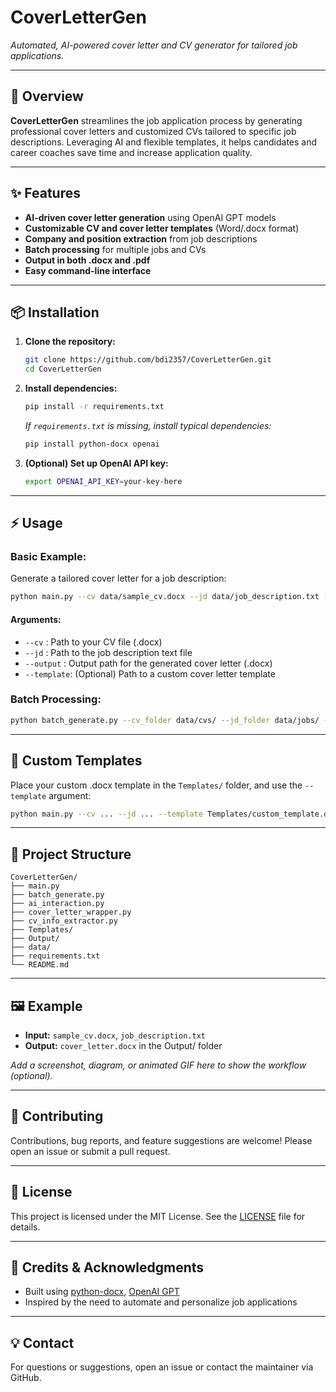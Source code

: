 # CoverLetterGen

*Automated, AI-powered cover letter and CV generator for tailored job applications.*

---

## 🚀 Overview

**CoverLetterGen** streamlines the job application process by generating professional cover letters and customized CVs tailored to specific job descriptions. Leveraging AI and flexible templates, it helps candidates and career coaches save time and increase application quality.

---

## ✨ Features

* **AI-driven cover letter generation** using OpenAI GPT models
* **Customizable CV and cover letter templates** (Word/.docx format)
* **Company and position extraction** from job descriptions
* **Batch processing** for multiple jobs and CVs
* **Output in both .docx and .pdf**
* **Easy command-line interface**

---

## 📦 Installation

1. **Clone the repository:**

   ```bash
   git clone https://github.com/bdi2357/CoverLetterGen.git
   cd CoverLetterGen
   ```

2. **Install dependencies:**

   ```bash
   pip install -r requirements.txt
   ```

   *If `requirements.txt` is missing, install typical dependencies:*

   ```bash
   pip install python-docx openai
   ```

3. **(Optional) Set up OpenAI API key:**

   ```bash
   export OPENAI_API_KEY=your-key-here
   ```

---

## ⚡ Usage

### **Basic Example:**

Generate a tailored cover letter for a job description:

```bash
python main.py --cv data/sample_cv.docx --jd data/job_description.txt --output Output/cover_letter.docx
```

#### **Arguments:**

* `--cv`      : Path to your CV file (.docx)
* `--jd`      : Path to the job description text file
* `--output`  : Output path for the generated cover letter (.docx)
* `--template`: (Optional) Path to a custom cover letter template

### **Batch Processing:**

```bash
python batch_generate.py --cv_folder data/cvs/ --jd_folder data/jobs/ --output_folder Output/
```

---

## 📝 Custom Templates

Place your custom .docx template in the `Templates/` folder, and use the `--template` argument:

```bash
python main.py --cv ... --jd ... --template Templates/custom_template.docx
```

---

## 📁 Project Structure

```
CoverLetterGen/
├── main.py
├── batch_generate.py
├── ai_interaction.py
├── cover_letter_wrapper.py
├── cv_info_extractor.py
├── Templates/
├── Output/
├── data/
├── requirements.txt
└── README.md
```

---

## 🖼️ Example

* **Input:** `sample_cv.docx`, `job_description.txt`
* **Output:** `cover_letter.docx` in the Output/ folder

*Add a screenshot, diagram, or animated GIF here to show the workflow (optional).*

---

## 🤝 Contributing

Contributions, bug reports, and feature suggestions are welcome! Please open an issue or submit a pull request.

---

## 📜 License

This project is licensed under the MIT License. See the [LICENSE](LICENSE) file for details.

---

## 🙏 Credits & Acknowledgments

* Built using [python-docx](https://github.com/python-openxml/python-docx), [OpenAI GPT](https://platform.openai.com/)
* Inspired by the need to automate and personalize job applications

---

## 💡 Contact

For questions or suggestions, open an issue or contact the maintainer via GitHub.
